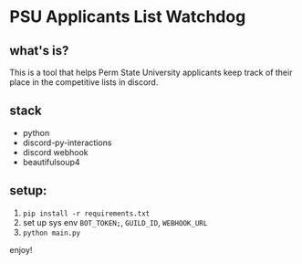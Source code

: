 # PSU Applicants List Watchdog

## what's is?

This is a tool that helps Perm State University applicants keep track of
their place in the competitive lists in discord.

## stack

* python
* discord-py-interactions
* discord webhook
* beautifulsoup4

## setup:

1. `pip install -r requirements.txt`
2. set up sys env `BOT_TOKEN;`, `GUILD_ID`, `WEBHOOK_URL`
3. `python main.py`

enjoy!